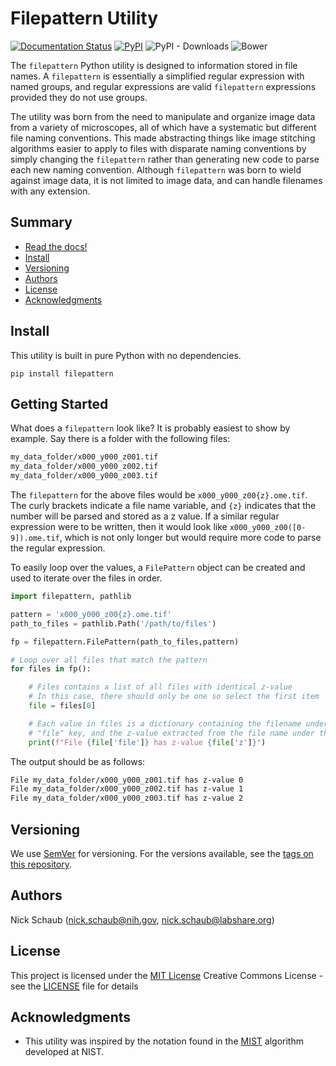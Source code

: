# Filepattern Utility

[![Documentation Status](https://readthedocs.org/projects/filepattern/badge/?version=latest)](https://filepattern.readthedocs.io/en/latest/?badge=latest)
[![PyPI](https://img.shields.io/pypi/v/filepattern)](https://pypi.org/project/filepattern/)
![PyPI - Downloads](https://img.shields.io/pypi/dm/filepattern)
![Bower](https://img.shields.io/bower/l/MI)

The `filepattern` Python utility is designed to information stored in file
names. A `filepattern` is essentially a simplified regular expression with named
groups, and regular expressions are valid `filepattern` expressions provided
they do not use groups.

The utility was born from the need to manipulate and organize image data from a
variety of microscopes, all of which have a systematic but different file naming
conventions. This made abstracting things like image stitching algorithms easier
to apply to files with disparate naming conventions by simply changing the
`filepattern` rather than generating new code to parse each new naming
convention. Although `filepattern` was born to wield against image data, it is
not limited to image data, and can handle filenames with any extension.

## Summary

  - [Read the docs!](https://filepattern.readthedocs.io/en/latest/)
  - [Install](#install)
  - [Versioning](#versioning)
  - [Authors](#authors)
  - [License](#license)
  - [Acknowledgments](#acknowledgments)

## Install

This utility is built in pure Python with no dependencies.

`pip install filepattern`

## Getting Started

What does a ``filepattern`` look like? It is probably easiest to show by
example. Say there is a folder with the following files:

```bash
my_data_folder/x000_y000_z001.tif
my_data_folder/x000_y000_z002.tif
my_data_folder/x000_y000_z003.tif
```

The `filepattern` for the above files would be `x000_y000_z00{z}.ome.tif`.
The curly brackets indicate a file name variable, and `{z}` indicates that the
number will be parsed and stored as a z value. If a similar regular expression
were to be written, then it would look like `x000_y000_z00([0-9]).ome.tif`,
which is not only longer but would require more code to parse the regular
expression.

To easily loop over the values, a `FilePattern` object can be created and used
to iterate over the files in order.

```python
import filepattern, pathlib

pattern = 'x000_y000_z00{z}.ome.tif'
path_to_files = pathlib.Path('/path/to/files')

fp = filepattern.FilePattern(path_to_files,pattern)

# Loop over all files that match the pattern
for files in fp():

    # Files contains a list of all files with identical z-value
    # In this case, there should only be one so select the first item
    file = files[0]

    # Each value in files is a dictionary containing the filename under the
    # "file" key, and the z-value extracted from the file name under the "z" key
    print(f"File {file['file']} has z-value {file['z']}")
```

The output should be as follows:

```bash
File my_data_folder/x000_y000_z001.tif has z-value 0
File my_data_folder/x000_y000_z002.tif has z-value 1
File my_data_folder/x000_y000_z003.tif has z-value 2
```

## Versioning

We use [SemVer](http://semver.org/) for versioning. For the versions available,
see the
[tags on this repository](https://github.com/PurpleBooth/a-good-readme-template/tags).

## Authors

Nick Schaub (nick.schaub@nih.gov, nick.schaub@labshare.org)

## License

This project is licensed under the [MIT License](LICENSE)
Creative Commons License - see the [LICENSE](LICENSE) file for
details

## Acknowledgments

  - This utility was inspired by the notation found in the 
  [MIST](https://github.com/usnistgov/MIST)
  algorithm developed at NIST.
